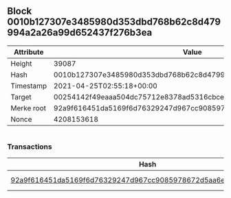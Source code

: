 ## Block 0010b127307e3485980d353dbd768b62c8d479994a2a26a99d652437f276b3ea

Attribute | Value
--- | ---
Height | 39087
Hash | 0010b127307e3485980d353dbd768b62c8d479994a2a26a99d652437f276b3ea
Timestamp | 2021-04-25T02:55:18+00:00
Target | 00254142f49eaaa504dc75712e8378ad5316cbcead634704b3734b6271167cc4
Merke root | 92a9f616451da5169f6d76329247d967cc9085978672d5aa6e248438bc25f799
Nonce | 4208153618

```

```

### Transactions

Hash | Amount
--- | ---
[92a9f616451da5169f6d76329247d967cc9085978672d5aa6e248438bc25f799](92a9f616451da5169f6d76329247d967cc9085978672d5aa6e248438bc25f799.md) | 10.00000000 SKEPTI 
